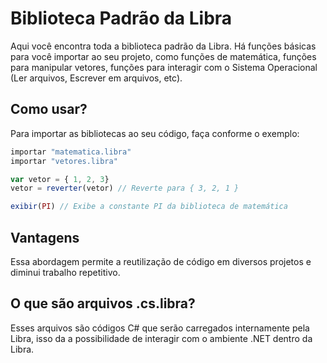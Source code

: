 # Biblioteca Padrão da Libra

Aqui você encontra toda a biblioteca padrão da Libra. Há funções básicas para você importar
ao seu projeto, como funções de matemática, funções para manipular vetores, funções para
interagir com o Sistema Operacional (Ler arquivos, Escrever em arquivos, etc).

## Como usar?

Para importar as bibliotecas ao seu código, faça conforme o exemplo:

```js
importar "matematica.libra"
importar "vetores.libra"

var vetor = { 1, 2, 3}
vetor = reverter(vetor) // Reverte para { 3, 2, 1 }

exibir(PI) // Exibe a constante PI da biblioteca de matemática
```

## Vantagens

Essa abordagem permite a reutilização de código em diversos projetos e diminui trabalho repetitivo.

## O que são arquivos .cs.libra?

Esses arquivos são códigos C# que serão carregados internamente
pela Libra, isso da a possibilidade de interagir com o ambiente .NET dentro da Libra.